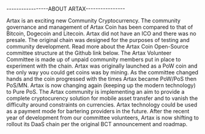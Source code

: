 -----------------ABOUT ARTAX---------------- 

Artax is an exciting new Community Cryptocurrency. The community governance and management of Artax Coin has been compared to that of Bitcoin, Dogecoin and Litecoin. Artax did not have an ICO and there was no presale. The original chain was designed for the purposes of testing and community development. Read more about the Artax Coin Open-Source committee structure at the Github link below. The Artax Volunteer Committee is made up of unpaid community members put in place to experiment with the chain. Artax was originally launched as a PoW coin and the only way you could get coins was by mining. As the committee changed hands and the coin progressed with the times Artax became PoW/PoS then PoS/MN. Artax is now changing again (keeping up the modern technology) to Pure PoS. The Artax community is implementing an aim to provide a complete cryptocurency solution for mobile asset transfer and to vanish the difficulty around constraints on currencies. Artax technology could be used as a payment mode for bartering providers in the future. After the recent year of development from our committee volunteers, Artax is now shifting to rollout its DaaS chain per the original BCT announcement and roadmap.

